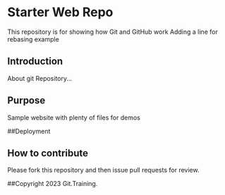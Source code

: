 # Starter Web Repo

This repository is for showing how Git and GitHub work
Adding a line for rebasing example
## Introduction

About git Repository...

## Purpose

Sample website with plenty of files for demos

##Deployment

## How to contribute
Please fork this repository and then issue pull requests for review.

##Copyright
2023 Git.Training.